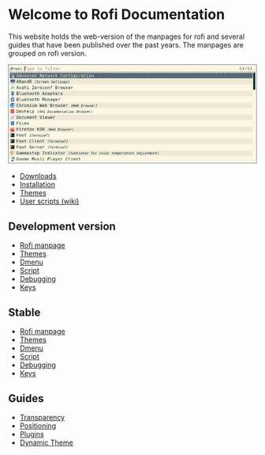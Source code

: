 # Welcome to Rofi Documentation


This website holds the web-version of the manpages for rofi and several guides
that have been published over the past years.
The manpages are grouped on rofi version.

![rofi](images/rofi.png)


* [Downloads](downloads.md)
* [Installation](INSTALL.md)
* [Themes](themes/themes.md)
* [User scripts (wiki)](https://github.com/davatorium/rofi/wiki/User-scripts)

## Development version

* [Rofi manpage](current/rofi.1.markdown)
* [Themes](current/rofi-theme.5.markdown)
* [Dmenu](current/rofi-dmenu.5.markdown)
* [Script](current/rofi-script.5.markdown)
* [Debugging](current/rofi-debugging.5.markdown)
* [Keys](current/rofi-keys.5.markdown)

## Stable

* [Rofi manpage](1.7.5/rofi.1.markdown)
* [Themes](1.7.5/rofi-theme.5.markdown)
* [Dmenu](1.7.5/rofi-dmenu.5.markdown)
* [Script](1.7.5/rofi-script.5.markdown)
* [Debugging](1.7.5/rofi-debugging.5.markdown)
* [Keys](1.7.5/rofi-keys.5.markdown)

## Guides

* [Transparency](guides/Transparency/theme3-transparency)
* [Positioning](guides/Positioning/theme3-positioning)
* [Plugins](guides/Plugins/2017-04-19-rofi-140-sneak-preview-plugins.md)
* [Dynamic Theme](guides/DynamicThemes/dynamic_themes.md)
